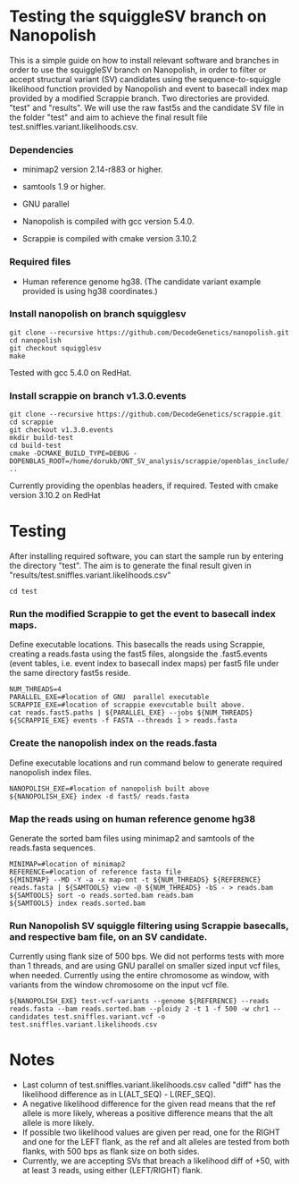 # Testing the squiggleSV branch on Nanopolish
This is a simple guide on how to install relevant software and branches in order to use the squiggleSV branch on Nanopolish, in order to filter or accept structural variant (SV) candidates using the sequence-to-squiggle likelihood function provided by Nanopolish and event to basecall index map provided by a modified Scrappie branch. Two directories are provided. "test" and "results". We will use the raw fast5s and the candidate SV file in the folder "test" and aim to achieve the final result file test.sniffles.variant.likelihoods.csv.

### Dependencies
- minimap2 version 2.14-r883 or higher.
- samtools 1.9 or higher.
- GNU parallel


- Nanopolish is compiled with gcc version 5.4.0. 
- Scrappie is compiled with cmake version 3.10.2

### Required files
- Human reference genome hg38. (The candidate variant example provided is using hg38 coordinates.)

### Install nanopolish on branch squigglesv
```
git clone --recursive https://github.com/DecodeGenetics/nanopolish.git
cd nanopolish
git checkout squigglesv
make
```
Tested with gcc 5.4.0 on RedHat.



### Install scrappie on branch v1.3.0.events
```
git clone --recursive https://github.com/DecodeGenetics/scrappie.git
cd scrappie
git checkout v1.3.0.events
mkdir build-test
cd build-test
cmake -DCMAKE_BUILD_TYPE=DEBUG -DOPENBLAS_ROOT=/home/dorukb/ONT_SV_analysis/scrappie/openblas_include/ ..
```
Currently providing the openblas headers, if required. Tested with cmake version 3.10.2 on RedHat


# Testing
After installing required software, you can start the sample run by entering the directory "test". The aim is to generate the final result given in "results/test.sniffles.variant.likelihoods.csv"
```
cd test
```

### Run the modified Scrappie to get the event to basecall index maps.
Define executable locations. 
This basecalls the reads using Scrappie, creating a reads.fasta using the fast5 files, alongside the .fast5.events (event tables, i.e. event index to basecall index maps) per fast5 file under the same directory fast5s reside.
```
NUM_THREADS=4
PARALLEL_EXE=#location of GNU  parallel executable
SCRAPPIE_EXE=#location of scrappie exevcutable built above.
cat reads.fast5.paths | ${PARALLEL_EXE} --jobs ${NUM_THREADS} ${SCRAPPIE_EXE} events -f FASTA --threads 1 > reads.fasta
```

### Create the nanopolish index on the reads.fasta
Define executable locations and run command below to generate required nanopolish index files.
```
NANOPOLISH_EXE=#location of nanopolish built above
${NANOPOLISH_EXE} index -d fast5/ reads.fasta
```


### Map the reads using on human reference genome hg38
Generate the sorted bam files using minimap2 and samtools of the reads.fasta sequences.
```
MINIMAP=#location of minimap2
REFERENCE=#location of reference fasta file
${MINIMAP} --MD -Y -a -x map-ont -t ${NUM_THREADS} ${REFERENCE} reads.fasta | ${SAMTOOLS} view -@ ${NUM_THREADS} -bS - > reads.bam
${SAMTOOLS} sort -o reads.sorted.bam reads.bam
${SAMTOOLS} index reads.sorted.bam
```


### Run Nanopolish SV squiggle filtering using Scrappie basecalls, and respective bam file, on an SV candidate.
Currently using flank size of 500 bps.
We did not performs tests with more than 1 threads, and are using GNU parallel on smaller sized input vcf files, when needed. 
Currently using the entire chromosome as window, with variants from the window chromosome on the input vcf file.
```
${NANOPOLISH_EXE} test-vcf-variants --genome ${REFERENCE} --reads reads.fasta --bam reads.sorted.bam --ploidy 2 -t 1 -f 500 -w chr1 --candidates test.sniffles.variant.vcf -o test.sniffles.variant.likelihoods.csv
```

# Notes
- Last column of test.sniffles.variant.likelihoods.csv called "diff" has the likelihood difference as in L(ALT_SEQ) - L(REF_SEQ). 
- A negative likelihood difference for the given read means that the ref allele is more likely, whereas a positive difference means that the alt allele is more likely.
- If possible two likelihood values are given per read, one for the RIGHT and one for the LEFT flank, as the ref and alt alleles are tested from both flanks, with 500 bps as flank size on both sides.
- Currently, we are accepting SVs that breach a likelihood diff of +50, with at least 3 reads, using either (LEFT/RIGHT) flank.

